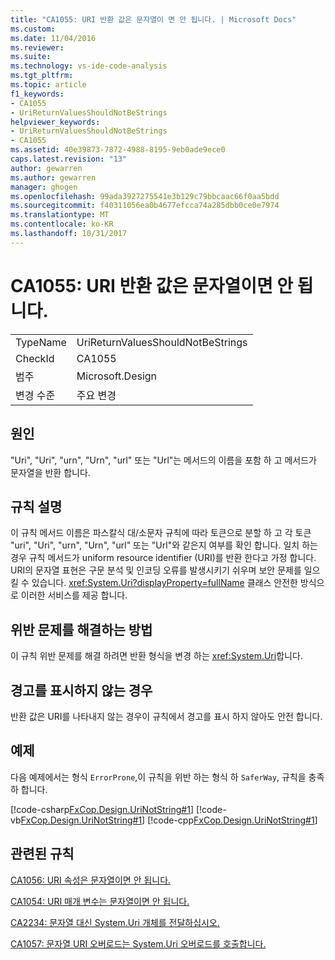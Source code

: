```yaml
---
title: "CA1055: URI 반환 값은 문자열이 면 안 됩니다. | Microsoft Docs"
ms.custom: 
ms.date: 11/04/2016
ms.reviewer: 
ms.suite: 
ms.technology: vs-ide-code-analysis
ms.tgt_pltfrm: 
ms.topic: article
f1_keywords:
- CA1055
- UriReturnValuesShouldNotBeStrings
helpviewer_keywords:
- UriReturnValuesShouldNotBeStrings
- CA1055
ms.assetid: 40e39873-7872-4988-8195-9eb0ade9ece0
caps.latest.revision: "13"
author: gewarren
ms.author: gewarren
manager: ghogen
ms.openlocfilehash: 99ada3927275541e3b129c79bbcaac66f0aa5bdd
ms.sourcegitcommit: f40311056ea0b4677efcca74a285dbb0ce0e7974
ms.translationtype: MT
ms.contentlocale: ko-KR
ms.lasthandoff: 10/31/2017
---
```

# <a name="ca1055-uri-return-values-should-not-be-strings"></a>CA1055: URI 반환 값은 문자열이면 안 됩니다.
|||  
|-|-|  
|TypeName|UriReturnValuesShouldNotBeStrings|  
|CheckId|CA1055|  
|범주|Microsoft.Design|  
|변경 수준|주요 변경|  
  
## <a name="cause"></a>원인  
 "Uri", "Uri", "urn", "Urn", "url" 또는 "Url"는 메서드의 이름을 포함 하 고 메서드가 문자열을 반환 합니다.  
  
## <a name="rule-description"></a>규칙 설명  
 이 규칙 메서드 이름은 파스칼식 대/소문자 규칙에 따라 토큰으로 분할 하 고 각 토큰 "uri", "Uri", "urn", "Urn", "url" 또는 "Url"와 같은지 여부를 확인 합니다. 일치 하는 경우 규칙 메서드가 uniform resource identifier (URI)를 반환 한다고 가정 합니다. URI의 문자열 표현은 구문 분석 및 인코딩 오류를 발생시키기 쉬우며 보안 문제를 일으킬 수 있습니다. <xref:System.Uri?displayProperty=fullName> 클래스 안전한 방식으로 이러한 서비스를 제공 합니다.  
  
## <a name="how-to-fix-violations"></a>위반 문제를 해결하는 방법  
 이 규칙 위반 문제를 해결 하려면 반환 형식을 변경 하는 <xref:System.Uri>합니다.  
  
## <a name="when-to-suppress-warnings"></a>경고를 표시하지 않는 경우  
 반환 값은 URI를 나타내지 않는 경우이 규칙에서 경고를 표시 하지 않아도 안전 합니다.  
  
## <a name="example"></a>예제  
 다음 예제에서는 형식 `ErrorProne`,이 규칙을 위반 하는 형식 하 `SaferWay`, 규칙을 충족 하 합니다.  
  
 [!code-csharp[FxCop.Design.UriNotString#1](../code-quality/codesnippet/CSharp/ca1055-uri-return-values-should-not-be-strings_1.cs)]
 [!code-vb[FxCop.Design.UriNotString#1](../code-quality/codesnippet/VisualBasic/ca1055-uri-return-values-should-not-be-strings_1.vb)]
 [!code-cpp[FxCop.Design.UriNotString#1](../code-quality/codesnippet/CPP/ca1055-uri-return-values-should-not-be-strings_1.cpp)]  
  
## <a name="related-rules"></a>관련된 규칙  
 [CA1056: URI 속성은 문자열이면 안 됩니다.](../code-quality/ca1056-uri-properties-should-not-be-strings.md)  
  
 [CA1054: URI 매개 변수는 문자열이면 안 됩니다.](../code-quality/ca1054-uri-parameters-should-not-be-strings.md)  
  
 [CA2234: 문자열 대신 System.Uri 개체를 전달하십시오.](../code-quality/ca2234-pass-system-uri-objects-instead-of-strings.md)  
  
 [CA1057: 문자열 URI 오버로드는 System.Uri 오버로드를 호출합니다.](../code-quality/ca1057-string-uri-overloads-call-system-uri-overloads.md)